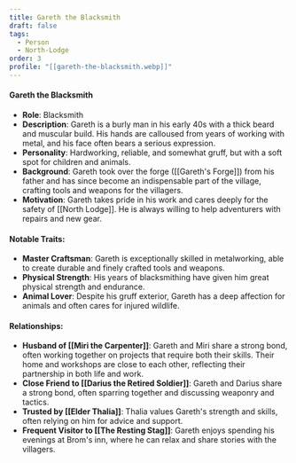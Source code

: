 ```yaml
---
title: Gareth the Blacksmith
draft: false
tags:
  - Person
  - North-Lodge
order: 3
profile: "[[gareth-the-blacksmith.webp]]"
---
```

#### Gareth the Blacksmith

- **Role**: Blacksmith
- **Description**: Gareth is a burly man in his early 40s with a thick beard and muscular build. His hands are calloused from years of working with metal, and his face often bears a serious expression.
- **Personality**: Hardworking, reliable, and somewhat gruff, but with a soft spot for children and animals.
- **Background**: Gareth took over the forge ([[Gareth's Forge]]) from his father and has since become an indispensable part of the village, crafting tools and weapons for the villagers.
- **Motivation**: Gareth takes pride in his work and cares deeply for the safety of [[North Lodge]]. He is always willing to help adventurers with repairs and new gear.

#### Notable Traits:

- **Master Craftsman**: Gareth is exceptionally skilled in metalworking, able to create durable and finely crafted tools and weapons.
- **Physical Strength**: His years of blacksmithing have given him great physical strength and endurance.
- **Animal Lover**: Despite his gruff exterior, Gareth has a deep affection for animals and often cares for injured wildlife.

#### Relationships:

- **Husband of [[Miri the Carpenter]]**: Gareth and Miri share a strong bond, often working together on projects that require both their skills. Their home and workshops are close to each other, reflecting their partnership in both life and work.
- **Close Friend to [[Darius the Retired Soldier]]**: Gareth and Darius share a strong bond, often sparring together and discussing weaponry and tactics.
- **Trusted by [[Elder Thalia]]**: Thalia values Gareth's strength and skills, often relying on him for advice and support.
- **Frequent Visitor to [[The Resting Stag]]**: Gareth enjoys spending his evenings at Brom's inn, where he can relax and share stories with the villagers.